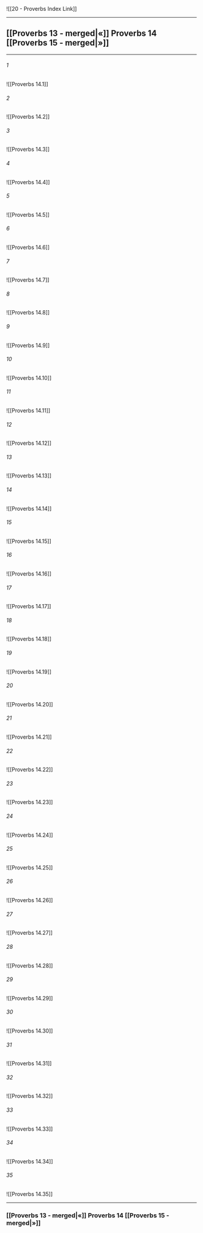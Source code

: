 ![[20 - Proverbs Index Link]]

---
##  [[Proverbs 13 - merged|«]] Proverbs 14 [[Proverbs 15 - merged|»]]

---

###### 1
![[Proverbs 14.1]] 

###### 2
![[Proverbs 14.2]] 

###### 3
![[Proverbs 14.3]] 

###### 4
![[Proverbs 14.4]]

###### 5 
![[Proverbs 14.5]] 

###### 6
![[Proverbs 14.6]] 

###### 7
![[Proverbs 14.7]] 

###### 8
![[Proverbs 14.8]] 

###### 9
![[Proverbs 14.9]] 

###### 10
![[Proverbs 14.10]] 

###### 11
![[Proverbs 14.11]] 

###### 12
![[Proverbs 14.12]]

###### 13
![[Proverbs 14.13]] 

###### 14
![[Proverbs 14.14]] 

###### 15
![[Proverbs 14.15]]

###### 16
![[Proverbs 14.16]] 

###### 17
![[Proverbs 14.17]]

###### 18
![[Proverbs 14.18]] 

###### 19
![[Proverbs 14.19]] 

###### 20
![[Proverbs 14.20]]

###### 21
![[Proverbs 14.21]] 

###### 22
![[Proverbs 14.22]] 

###### 23
![[Proverbs 14.23]]

###### 24
![[Proverbs 14.24]] 

###### 25
![[Proverbs 14.25]]

###### 26
![[Proverbs 14.26]] 

###### 27
![[Proverbs 14.27]] 

###### 28
![[Proverbs 14.28]]

###### 29
![[Proverbs 14.29]] 

###### 30
![[Proverbs 14.30]] 

###### 31
![[Proverbs 14.31]] 

###### 32
![[Proverbs 14.32]] 

###### 33
![[Proverbs 14.33]]

###### 34
![[Proverbs 14.34]] 

###### 35
![[Proverbs 14.35]]


---
###  [[Proverbs 13 - merged|«]] Proverbs 14 [[Proverbs 15 - merged|»]]
